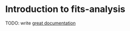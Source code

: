 # Introduction to fits-analysis

TODO: write [great documentation](http://jacobian.org/writing/great-documentation/what-to-write/)
